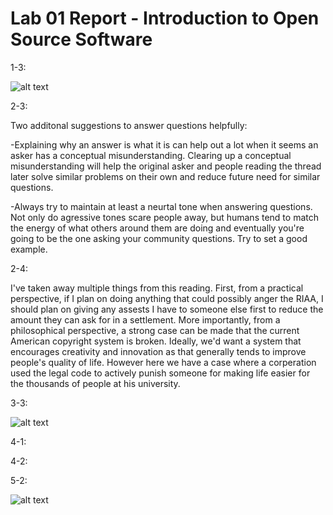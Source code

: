 # Lab 01 Report - Introduction to Open Source Software

1-3: 

![alt text](https://media.discordapp.net/attachments/881364270951059496/931603339697877053/unknown.png?width=389&height=556)

2-3:

Two additonal suggestions to answer questions helpfully:

  -Explaining why an answer is what it is can help out a lot when it seems an asker has a conceptual misunderstanding. Clearing up a conceptual misunderstanding will help the original asker and people reading the thread later solve similar problems on their own and reduce future need for similar questions.
  
  -Always try to maintain at least a neurtal tone when answering questions. Not only do agressive tones scare people away, but humans tend to match the energy of what others around them are doing and eventually you're going to be the one asking your community questions. Try to set a good example.
  
2-4:

I've taken away multiple things from this reading. First, from a practical perspective, if I plan on doing anything that could possibly anger the RIAA, I should plan on giving any assests I have to someone else first to reduce the amount they can ask for in a settlement. More importantly, from a philosophical perspective, a strong case can be made that the current American copyright system is broken. Ideally, we'd want a system that encourages creativity and innovation as that generally tends to improve people's quality of life. However here we have a case where a corperation used the legal code to actively punish someone for making life easier for the thousands of people at his university. <Make more coherent point later>

3-3:

![alt text](https://media.discordapp.net/attachments/599425909447196694/932040097459757096/unknown.png?width=493&height=557)
  
4-1:
  
4-2:
  
5-2:
  
![alt text](https://media.discordapp.net/attachments/599425909447196694/932047845836607618/unknown.png?width=614&height=557)
